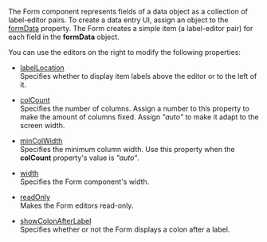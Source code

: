 The Form component represents fields of a data object as a collection of label-editor pairs. To create a data entry UI, assign an object to the [formData](/Documentation/ApiReference/UI_Components/dxForm/Configuration/#formData) property. The Form creates a simple item (a label-editor pair) for each field in the **formData** object.

You can use the editors on the right to modify the following properties:     
- [labelLocation](/Documentation/ApiReference/UI_Components/dxForm/Configuration/#labelLocation)    
Specifies whether to display item labels above the editor or to the left of it.

- [colCount](/Documentation/ApiReference/UI_Components/dxForm/Configuration/#colCount)  
Specifies the number of columns. Assign a number to this property to make the amount of columns fixed. Assign *"auto"* to make it adapt to the screen width.

- [minColWidth](/Documentation/ApiReference/UI_Components/dxForm/Configuration/#minColWidth)    
Specifies the minimum column width. Use this property when the **colCount** property's value is *"auto"*.

- [width](/Documentation/ApiReference/UI_Components/dxForm/Configuration/#width)    
Specifies the Form component's width.

- [readOnly](/Documentation/ApiReference/UI_Components/dxForm/Configuration/#readOnly)  
Makes the Form editors read-only.

- [showColonAfterLabel](/Documentation/ApiReference/UI_Components/dxForm/Configuration/#showColonAfterLabel)    
Specifies whether or not the Form displays a colon after a label. 
